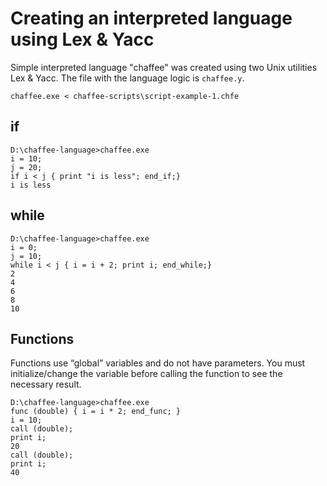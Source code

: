 # Creating an interpreted language using Lex & Yacc

Simple interpreted language "chaffee" was created using two Unix utilities Lex & Yacc. The file with the language logic is `chaffee.y`.


```
chaffee.exe < chaffee-scripts\script-example-1.chfe

```

## if
```
D:\chaffee-language>chaffee.exe
i = 10;
j = 20;
if i < j { print "i is less"; end_if;}
i is less

```
## while
```
D:\chaffee-language>chaffee.exe
i = 0;
j = 10;
while i < j { i = i + 2; print i; end_while;}
2
4
6
8
10

```
## Functions
Functions use “global” variables and do not have parameters. You must initialize/change the variable before calling the function to see the necessary result.
```
D:\chaffee-language>chaffee.exe
func (double) { i = i * 2; end_func; }
i = 10;
call (double);
print i;
20
call (double);
print i;       
40

```

